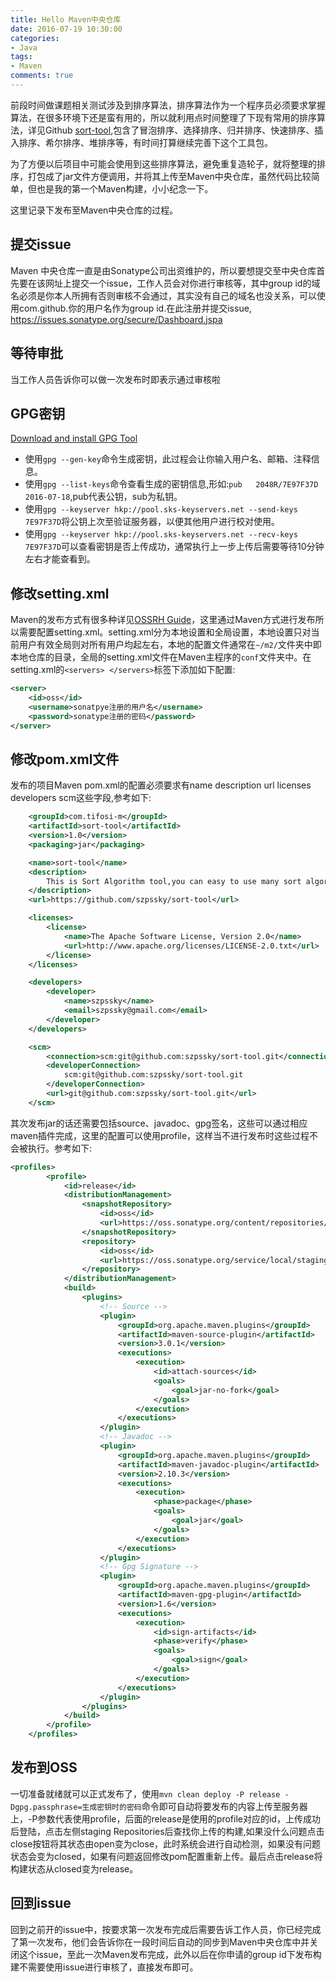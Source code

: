 ```yaml
---
title: Hello Maven中央仓库
date: 2016-07-19 10:30:00
categories:
- Java
tags:
- Maven
comments: true
---
```

前段时间做课题相关测试涉及到排序算法，排序算法作为一个程序员必须要求掌握算法，在很多环境下还是蛮有用的，所以就利用点时间整理了下现有常用的排序算法，详见Github [sort-tool](https://github.com/szpssky/sort-tool),包含了冒泡排序、选择排序、归并排序、快速排序、插入排序、希尔排序、堆排序等，有时间打算继续完善下这个工具包。

为了方便以后项目中可能会使用到这些排序算法，避免重复造轮子，就将整理的排序，打包成了jar文件方便调用，并将其上传至Maven中央仓库，虽然代码比较简单，但也是我的第一个Maven构建，小小纪念一下。

这里记录下发布至Maven中央仓库的过程。
<!-- more -->
## 提交issue
Maven 中央仓库一直是由Sonatype公司出资维护的，所以要想提交至中央仓库首先要在该网址上提交一个issue，工作人员会对你进行审核等，其中group id的域名必须是你本人所拥有否则审核不会通过，其实没有自己的域名也没关系，可以使用com.github.你的用户名作为group id.在此注册并提交issue, https://issues.sonatype.org/secure/Dashboard.jspa

## 等待审批
当工作人员告诉你可以做一次发布时即表示通过审核啦

## GPG密钥
[Download and install GPG Tool](https://www.gnupg.org/download/)

- 使用`gpg --gen-key`命令生成密钥，此过程会让你输入用户名、邮箱、注释信息。
- 使用`gpg --list-keys`命令查看生成的密钥信息,形如:`pub   2048R/7E97F37D 2016-07-18`,pub代表公钥，sub为私钥。
- 使用`gpg --keyserver hkp://pool.sks-keyservers.net --send-keys 7E97F37D`将公钥上次至验证服务器，以便其他用户进行校对使用。
- 使用`gpg --keyserver hkp://pool.sks-keyservers.net --recv-keys 7E97F37D`可以查看密钥是否上传成功，通常执行上一步上传后需要等待10分钟左右才能查看到。

## 修改setting.xml
Maven的发布方式有很多种详见[OSSRH Guide](http://central.sonatype.org/pages/ossrh-guide.html)，这里通过Maven方式进行发布所以需要配置setting.xml。setting.xml分为本地设置和全局设置，本地设置只对当前用户有效全局则对所有用户均起左右，本地的配置文件通常在`~/m2/`文件夹中即本地仓库的目录，全局的setting.xml文件在Maven主程序的`conf`文件夹中。在setting.xml的`<servers> </servers>`标签下添加如下配置:
``` xml 
<server> 
    <id>oss</id> 
    <username>sonatpye注册的用户名</username> 
    <password>sonatype注册的密码</password> 
</server> 
```

## 修改pom.xml文件
发布的项目Maven pom.xml的配置必须要求有name description url licenses developers scm这些字段,参考如下:
``` xml
    <groupId>com.tifosi-m</groupId>
    <artifactId>sort-tool</artifactId>
    <version>1.0</version>
    <packaging>jar</packaging>

    <name>sort-tool</name>
    <description>
        This is Sort Algorithm tool,you can easy to use many sort algorithm.
    </description>
    <url>https://github.com/szpssky/sort-tool</url>

    <licenses>
        <license>
            <name>The Apache Software License, Version 2.0</name>
            <url>http://www.apache.org/licenses/LICENSE-2.0.txt</url>
        </license>
    </licenses>

    <developers>
        <developer>
            <name>szpssky</name>
            <email>szpssky@gmail.com</email>
        </developer>
    </developers>

    <scm>
        <connection>scm:git@github.com:szpssky/sort-tool.git</connection>
        <developerConnection>
            scm:git@github.com:szpssky/sort-tool.git
        </developerConnection>
        <url>git@github.com:szpssky/sort-tool.git</url>
    </scm>
```
其次发布jar的话还需要包括source、javadoc、gpg签名，这些可以通过相应maven插件完成，这里的配置可以使用profile，这样当不进行发布时这些过程不会被执行。参考如下:
``` xml
<profiles>
        <profile>
            <id>release</id>
            <distributionManagement>
                <snapshotRepository>
                    <id>oss</id>
                    <url>https://oss.sonatype.org/content/repositories/snapshots/</url>
                </snapshotRepository>
                <repository>
                    <id>oss</id>
                    <url>https://oss.sonatype.org/service/local/staging/deploy/maven2/</url>
                </repository>
            </distributionManagement>
            <build>
                <plugins>
                    <!-- Source -->
                    <plugin>
                        <groupId>org.apache.maven.plugins</groupId>
                        <artifactId>maven-source-plugin</artifactId>
                        <version>3.0.1</version>
                        <executions>
                            <execution>
                                <id>attach-sources</id>
                                <goals>
                                    <goal>jar-no-fork</goal>
                                </goals>
                            </execution>
                        </executions>
                    </plugin>
                    <!-- Javadoc -->
                    <plugin>
                        <groupId>org.apache.maven.plugins</groupId>
                        <artifactId>maven-javadoc-plugin</artifactId>
                        <version>2.10.3</version>
                        <executions>
                            <execution>
                                <phase>package</phase>
                                <goals>
                                    <goal>jar</goal>
                                </goals>
                            </execution>
                        </executions>
                    </plugin>
                    <!-- Gpg Signature -->
                    <plugin>
                        <groupId>org.apache.maven.plugins</groupId>
                        <artifactId>maven-gpg-plugin</artifactId>
                        <version>1.6</version>
                        <executions>
                            <execution>
                                <id>sign-artifacts</id>
                                <phase>verify</phase>
                                <goals>
                                    <goal>sign</goal>
                                </goals>
                            </execution>
                        </executions>
                    </plugin>
                </plugins>
            </build>
        </profile>
    </profiles>
```
## 发布到OSS
一切准备就绪就可以正式发布了，使用`mvn clean deploy -P release -Dgpg.passphrase=生成密钥时的密码`命令即可自动将要发布的内容上传至服务器上，-P参数代表使用profile，后面的release是使用的profile对应的id，上传成功后登陆[](https://oss.sonatype.org)，点击左侧staging Repositories后查找你上传的构建,如果没什么问题点击close按钮将其状态由open变为close，此时系统会进行自动检测，如果没有问题状态会变为closed，如果有问题返回修改pom配置重新上传。最后点击release将构建状态从closed变为release。

## 回到issue
回到之前开的issue中，按要求第一次发布完成后需要告诉工作人员，你已经完成了第一次发布，他们会告诉你在一段时间后自动的同步到Maven中央仓库中并关闭这个issue，至此一次Maven发布完成，此外以后在你申请的group id下发布构建不需要使用issue进行审核了，直接发布即可。

